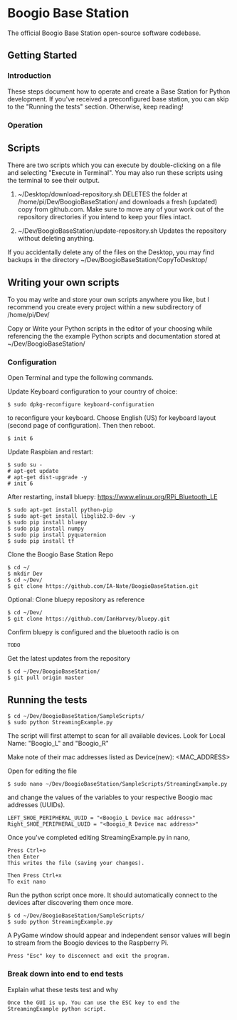 # Boogio Base Station

The official Boogio Base Station open-source software codebase.


## Getting Started


### Introduction

These steps document how to operate and create a Base Station for Python development. If you've received a preconfigured base station, you can skip to the "Running the tests" section. Otherwise, keep reading!

### Operation

## Scripts
There are two scripts which you can execute by double-clicking on a file and selecting "Execute in Terminal". You may also run these scripts using the terminal to see their output.

1) ~/Desktop/download-repository.sh
DELETES the folder at /home/pi/Dev/BoogioBaseStation/ and downloads a fresh (updated) copy from github.com. Make sure to move any of your work out of the repository directories if you intend to keep your files intact.

2) ~/Dev/BoogioBaseStation/update-repository.sh
Updates the repository without deleting anything.

If you accidentally delete any of the files on the Desktop, you may find backups in the directory ~/Dev/BoogioBaseStation/CopyToDesktop/

## Writing your own scripts
To you may write and store your own scripts anywhere you like, but I recommend you create every project within a new subdirectory of /home/pi/Dev/

Copy or Write your Python scripts in the editor of your choosing while referencing the the example Python scripts and documentation stored at ~/Dev/BoogioBaseStation/


### Configuration
Open Terminal and type the following commands.

Update Keyboard configuration to your country of choice:

```
$ sudo dpkg-reconfigure keyboard-configuration

```


to reconfigure your keyboard. Choose English (US) for keyboard layout (second page of configuration). Then then reboot.

```
$ init 6
```


Update Raspbian and restart:

```
$ sudo su -
# apt-get update
# apt-get dist-upgrade -y
# init 6
```

After restarting, install bluepy: https://www.elinux.org/RPi_Bluetooth_LE
```
$ sudo apt-get install python-pip
$ sudo apt-get install libglib2.0-dev -y
$ sudo pip install bluepy
$ sudo pip install numpy
$ sudo pip install pyquaternion
$ sudo pip install tf
```

Clone the Boogio Base Station Repo

```
$ cd ~/
$ mkdir Dev
$ cd ~/Dev/
$ git clone https://github.com/IA-Nate/BoogioBaseStation.git
```

Optional: Clone bluepy repository as reference

```
$ cd ~/Dev/
$ git clone https://github.com/IanHarvey/bluepy.git
```

Confirm bluepy is configured and the bluetooth radio is on

```
TODO
```

Get the latest updates from the repository
```
$ cd ~/Dev/BoogioBaseStation/
$ git pull origin master
```

## Running the tests
```
$ cd ~/Dev/BoogioBaseStation/SampleScripts/
$ sudo python StreamingExample.py
```

The script will first attempt to scan for all available devices. Look for Local Name: "Boogio_L" and "Boogio_R"

Make note of their mac addresses listed as Device(new): <MAC_ADDRESS>

Open for editing the file 
```
$ sudo nano ~/Dev/BoogioBaseStation/SampleScripts/StreamingExample.py
```

and change the values of the variables to your respective Boogio mac addresses (UUIDs).
```
LEFT_SHOE_PERIPHERAL_UUID = "<Boogio_L Device mac address>"
Right_SHOE_PERIPHERAL_UUID = "<Boogio_R Device mac address>"
```

Once you've completed editing StreamingExample.py in nano, 
```
Press Ctrl+o
then Enter 
This writes the file (saving your changes).

Then Press Ctrl+x
To exit nano

```

Run the python script once more. It should automatically connect to the devices after discovering them once more.

```
$ cd ~/Dev/BoogioBaseStation/SampleScripts/
$ sudo python StreamingExample.py
```

A PyGame window should appear and independent sensor values will begin to stream from the Boogio devices to the Raspberry Pi. 
```
Press "Esc" key to disconnect and exit the program.
```

### Break down into end to end tests

Explain what these tests test and why

```
Once the GUI is up. You can use the ESC key to end the StreamingExample python script.
```






